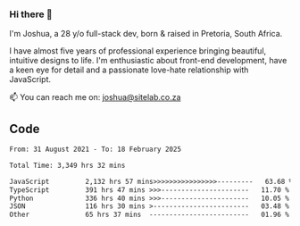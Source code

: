 ### Hi there 👋

I'm Joshua, a 28 y/o full-stack dev, born & raised in Pretoria, South Africa. 

I have almost five years of professional experience bringing beautiful, intuitive designs to life. I'm enthusiastic about front-end development, have a keen eye for detail and a passionate love-hate relationship with JavaScript.

📫 You can reach me on: joshua@sitelab.co.za

## **Code**

<!--START_SECTION:waka-->

```txt
From: 31 August 2021 - To: 18 February 2025

Total Time: 3,349 hrs 32 mins

JavaScript         2,132 hrs 57 mins>>>>>>>>>>>>>>>>---------   63.68 %
TypeScript         391 hrs 47 mins >>>----------------------   11.70 %
Python             336 hrs 40 mins >>>----------------------   10.05 %
JSON               116 hrs 30 mins >------------------------   03.48 %
Other              65 hrs 37 mins  -------------------------   01.96 %
```

<!--END_SECTION:waka-->
